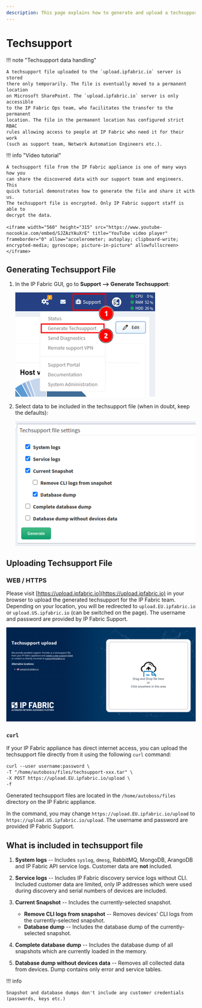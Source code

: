 ```yaml
---
description: This page explains how to generate and upload a techsupport file for the troubleshooting of your IP Fabric appliance by our teams. The page also describes what such a file contains.
---
```


# Techsupport

!!! note "Techsupport data handling"

    A techsupport file uploaded to the `upload.ipfabric.io` server is stored
    there only temporarily. The file is eventually moved to a permanent location
    on Microsoft SharePoint. The `upload.ipfabric.io` server is only accessible
    to the IP Fabric Ops team, who facilitates the transfer to the permanent
    location. The file in the permanent location has configured strict RBAC
    rules allowing access to people at IP Fabric who need it for their work
    (such as support team, Network Automation Engineers etc.).

!!! info "Video tutorial"

    A techsupport file from the IP Fabric appliance is one of many ways how you
    can share the discovered data with our support team and engineers. This
    quick tutorial demonstrates how to generate the file and share it with us.
    The techsupport file is encrypted. Only IP Fabric support staff is able to
    decrypt the data.

    <iframe width="560" height="315" src="https://www.youtube-nocookie.com/embed/SJZAzYAuXrE" title="YouTube video player" frameborder="0" allow="accelerometer; autoplay; clipboard-write; encrypted-media; gyroscope; picture-in-picture" allowfullscreen></iframe>

## Generating Techsupport File

1. In the IP Fabric GUI, go to **Support --> Generate Techsupport**:

   ![Generate techsupport file](techsupport/generate.png)

2. Select data to be included in the techsupport file (when in doubt, keep the
   defaults):

   ![Configure what to include in techsupport file](techsupport/config.png)

## Uploading Techsupport File

### WEB / HTTPS

Please visit [https://upload.ipfabric.io](https://upload.ipfabric.io) in your
browser to upload the generated techsupport for the IP Fabric team. Depending
on your location, you will be redirected to `upload.EU.ipfabric.io` or
`upload.US.ipfabric.io` (can be switched on the page). The username and password
are provided by IP Fabric Support.

![Upload techsupport file](techsupport/upload.png)

### `curl`

If your IP Fabric appliance has direct internet access, you can upload the
techsupport file directly from it using the following `curl` command:

```shell
curl --user username:password \
-T "/home/autoboss/files/techsupport-xxx.tar" \
-X POST https://upload.EU.ipfabric.io/upload \
-f
```

Generated techsupport files are located in the `/home/autoboss/files` directory
on the IP Fabric appliance.

In the command, you may change `https://upload.EU.ipfabric.io/upload` to
`https://upload.US.ipfabric.io/upload`. The username and password are provided
IP Fabric Support.

## What is included in techsupport file

1. **System logs** -- Includes `syslog`, `dmesg`, RabbitMQ, MongoDB, ArangoDB
   and IP Fabric API service logs. Customer data are **not** included.

2. **Service logs** -- Includes IP Fabric discovery service logs without CLI.
   Included customer data are limited, only IP addresses which were used during
   discovery and serial numbers of devices are included.

3. **Current Snapshot** -- Includes the currently-selected snapshot.

   - **Remove CLI logs from snapshot** -- Removes devices' CLI logs from
     the currently-selected snapshot.
   - **Database dump** -- Includes the database dump of the currently-selected
     snapshot.

4. **Complete database dump** -- Includes the database dump of all snapshots
   which are currently loaded in the memory.

5. **Database dump without devices data** -- Removes all collected data from
   devices. Dump contains only error and service tables.

!!! info

    Snapshot and database dumps don't include any customer credentials
    (passwords, keys etc.)

